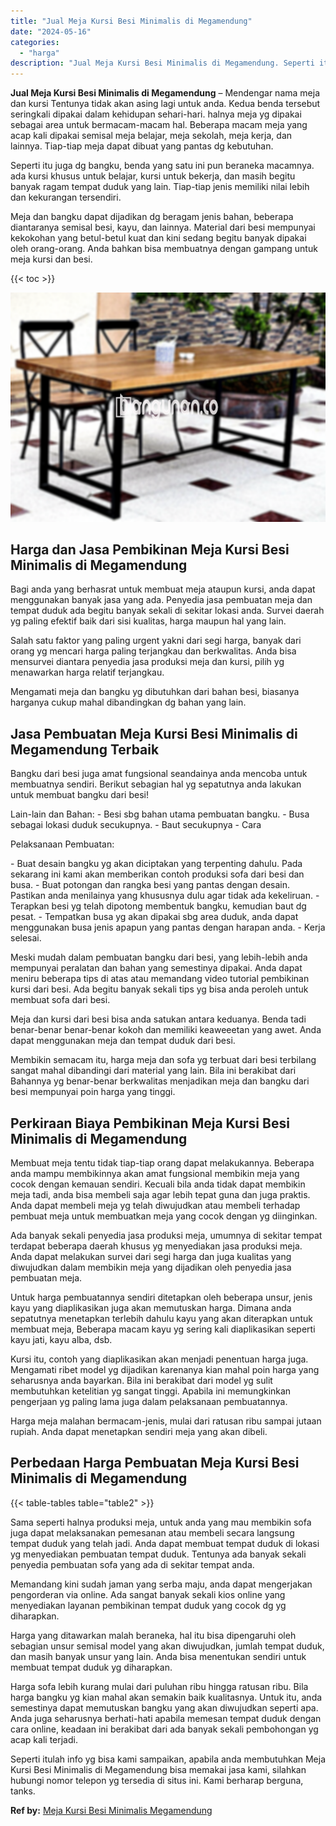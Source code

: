 ```yaml
---
title: "Jual Meja Kursi Besi Minimalis di Megamendung"
date: "2024-05-16"
categories: 
  - "harga"
description: "Jual Meja Kursi Besi Minimalis di Megamendung. Seperti itulah info yg bisa kami sampaikan, apabila anda membutuhkan Meja Kursi Besi Minimalis di Megamendung..."
---
```


**Jual Meja Kursi Besi Minimalis di Megamendung** – Mendengar nama meja dan kursi Tentunya tidak akan asing lagi untuk anda. Kedua benda tersebut seringkali dipakai dalam kehidupan sehari-hari. halnya meja yg dipakai sebagai area untuk bermacam-macam hal. Beberapa macam meja yang acap kali dipakai semisal meja belajar, meja sekolah, meja kerja, dan lainnya. Tiap-tiap meja dapat dibuat yang pantas dg kebutuhan.

Seperti itu juga dg bangku, benda yang satu ini pun beraneka macamnya. ada kursi khusus untuk belajar, kursi untuk bekerja, dan masih begitu banyak ragam tempat duduk yang lain. Tiap-tiap jenis memiliki nilai lebih dan kekurangan tersendiri.

Meja dan bangku dapat dijadikan dg beragam jenis bahan, beberapa diantaranya semisal besi, kayu, dan lainnya. Material dari besi mempunyai kekokohan yang betul-betul kuat dan kini sedang begitu banyak dipakai oleh orang-orang. Anda bahkan bisa membuatnya dengan gampang untuk meja kursi dan besi.

{{< toc >}}

![Jual Meja Kursi Besi Minimalis di Megamendung](/images/jual-meja-besi-murah17.png)

## Harga dan Jasa Pembikinan Meja Kursi Besi Minimalis di Megamendung

Bagi anda yang berhasrat untuk membuat meja ataupun kursi, anda dapat menggunakan banyak jasa yang ada. Penyedia jasa pembuatan meja dan tempat duduk ada begitu banyak sekali di sekitar lokasi anda. Survei daerah yg paling efektif baik dari sisi kualitas, harga maupun hal yang lain.

Salah satu faktor yang paling urgent yakni dari segi harga, banyak dari orang yg mencari harga paling terjangkau dan berkwalitas. Anda bisa mensurvei diantara penyedia jasa produksi meja dan kursi, pilih yg menawarkan harga relatif terjangkau.

Mengamati meja dan bangku yg dibutuhkan dari bahan besi, biasanya harganya cukup mahal dibandingkan dg bahan yang lain.

## Jasa Pembuatan Meja Kursi Besi Minimalis di Megamendung Terbaik

Bangku dari besi juga amat fungsional seandainya anda mencoba untuk membuatnya sendiri. Berikut sebagian hal yg sepatutnya anda lakukan untuk membuat bangku dari besi!

Lain-lain dan Bahan: - Besi sbg bahan utama pembuatan bangku. - Busa sebagai lokasi duduk secukupnya. - Baut secukupnya - Cara

Pelaksanaan Pembuatan:

\- Buat desain bangku yg akan diciptakan yang terpenting dahulu. Pada sekarang ini kami akan memberikan contoh produksi sofa dari besi dan busa. - Buat potongan dan rangka besi yang pantas dengan desain. Pastikan anda menilainya yang khususnya dulu agar tidak ada kekeliruan. - Terapkan besi yg telah dipotong membentuk bangku, kemudian baut dg pesat. - Tempatkan busa yg akan dipakai sbg area duduk, anda dapat menggunakan busa jenis apapun yang pantas dengan harapan anda. - Kerja selesai.

Meski mudah dalam pembuatan bangku dari besi, yang lebih-lebih anda mempunyai peralatan dan bahan yang semestinya dipakai. Anda dapat meniru beberapa tips di atas atau memandang video tutorial pembikinan kursi dari besi. Ada begitu banyak sekali tips yg bisa anda peroleh untuk membuat sofa dari besi.

Meja dan kursi dari besi bisa anda satukan antara keduanya. Benda tadi benar-benar benar-benar kokoh dan memiliki keaweeetan yang awet. Anda dapat menggunakan meja dan tempat duduk dari besi.

Membikin semacam itu, harga meja dan sofa yg terbuat dari besi terbilang sangat mahal dibandingi dari material yang lain. Bila ini berakibat dari Bahannya yg benar-benar berkwalitas menjadikan meja dan bangku dari besi mempunyai poin harga yang tinggi.

## Perkiraan Biaya Pembikinan Meja Kursi Besi Minimalis di Megamendung

Membuat meja tentu tidak tiap-tiap orang dapat melakukannya. Beberapa anda mampu membikinnya akan amat fungsional membikin meja yang cocok dengan kemauan sendiri. Kecuali bila anda tidak dapat membikin meja tadi, anda bisa membeli saja agar lebih tepat guna dan juga praktis. Anda dapat membeli meja yg telah diwujudkan atau membeli terhadap pembuat meja untuk membuatkan meja yang cocok dengan yg diinginkan.

Ada banyak sekali penyedia jasa produksi meja, umumnya di sekitar tempat terdapat beberapa daerah khusus yg menyediakan jasa produksi meja. Anda dapat melakukan survei dari segi harga dan juga kualitas yang diwujudkan dalam membikin meja yang dijadikan oleh penyedia jasa pembuatan meja.

Untuk harga pembuatannya sendiri ditetapkan oleh beberapa unsur, jenis kayu yang diaplikasikan juga akan memutuskan harga. Dimana anda sepatutnya menetapkan terlebih dahulu kayu yang akan diterapkan untuk membuat meja, Beberapa macam kayu yg sering kali diaplikasikan seperti kayu jati, kayu alba, dsb.

Kursi itu, contoh yang diaplikasikan akan menjadi penentuan harga juga. Mengamati ribet model yg dijadikan karenanya kian mahal poin harga yang seharusnya anda bayarkan. Bila ini berakibat dari model yg sulit membutuhkan ketelitian yg sangat tinggi. Apabila ini memungkinkan pengerjaan yg paling lama juga dalam pelaksanaan pembuatannya.

Harga meja malahan bermacam-jenis, mulai dari ratusan ribu sampai jutaan rupiah. Anda dapat menetapkan sendiri meja yang akan dibeli.

## Perbedaan Harga Pembuatan Meja Kursi Besi Minimalis di Megamendung

{{< table-tables table="table2" >}}

Sama seperti halnya produksi meja, untuk anda yang mau membikin sofa juga dapat melaksanakan pemesanan atau membeli secara langsung tempat duduk yang telah jadi. Anda dapat membuat tempat duduk di lokasi yg menyediakan pembuatan tempat duduk. Tentunya ada banyak sekali penyedia pembuatan sofa yang ada di sekitar tempat anda.

Memandang kini sudah jaman yang serba maju, anda dapat mengerjakan pengorderan via online. Ada sangat banyak sekali kios online yang menyediakan layanan pembikinan tempat duduk yang cocok dg yg diharapkan.

Harga yang ditawarkan malah beraneka, hal itu bisa dipengaruhi oleh sebagian unsur semisal model yang akan diwujudkan, jumlah tempat duduk, dan masih banyak unsur yang lain. Anda bisa menentukan sendiri untuk membuat tempat duduk yg diharapkan.

Harga sofa lebih kurang mulai dari puluhan ribu hingga ratusan ribu. Bila harga bangku yg kian mahal akan semakin baik kualitasnya. Untuk itu, anda semestinya dapat memutuskan bangku yang akan diwujudkan seperti apa. Anda juga seharusnya berhati-hati apabila memesan tempat duduk dengan cara online, keadaan ini berakibat dari ada banyak sekali pembohongan yg acap kali terjadi.

Seperti itulah info yg bisa kami sampaikan, apabila anda membutuhkan Meja Kursi Besi Minimalis di Megamendung bisa memakai jasa kami, silahkan hubungi nomor telepon yg tersedia di situs ini. Kami berharap berguna, tanks.

**Ref by:** [Meja Kursi Besi Minimalis Megamendung](https://id.wikipedia.org/wiki/Meja)
